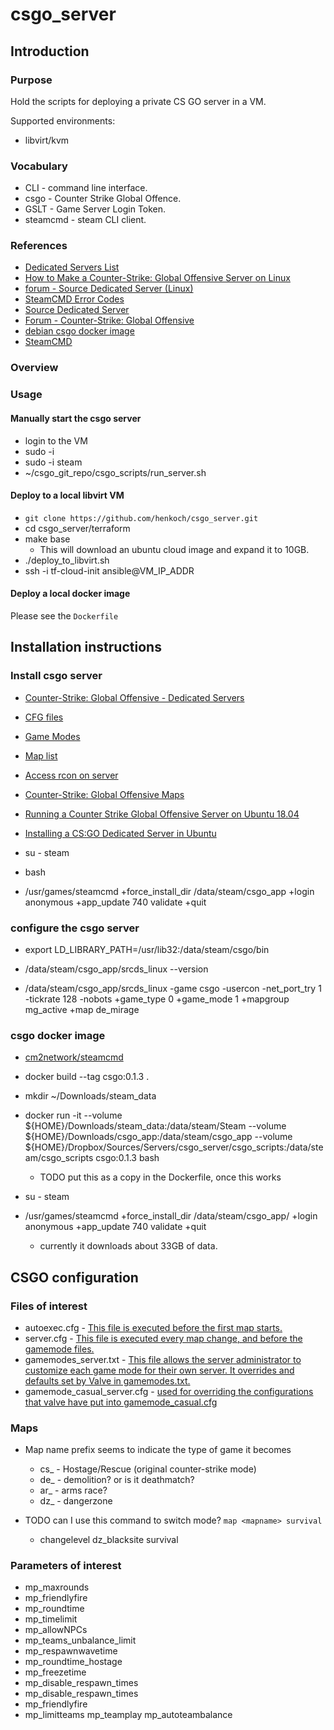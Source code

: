 # csgo_server

## Introduction

### Purpose

Hold the scripts for deploying a private CS GO server in a VM.

Supported environments:

* libvirt/kvm

### Vocabulary

* CLI - command line interface.
* csgo - Counter Strike Global Offence.
* GSLT - Game Server Login Token.
* steamcmd - steam CLI client.

### References

* [Dedicated Servers List](https://developer.valvesoftware.com/wiki/Dedicated_Servers_List)
* [How to Make a Counter-Strike: Global Offensive Server on Linux](https://www.hostinger.com/tutorials/how-to-make-a-csgo-server)
* [forum - Source Dedicated Server (Linux)](https://steamcommunity.com/discussions/forum/14/)
* [SteamCMD Error Codes](https://github.com/GameServerManagers/LinuxGSM-Docs/blob/master/steamcmd/errors.md)
* [Source Dedicated Server](https://developer.valvesoftware.com/wiki/Source_Dedicated_Server)
* [Forum - Counter-Strike: Global Offensive](https://steamcommunity.com/app/730/discussions/)
* [debian csgo docker image](https://hub.docker.com/r/cm2network/csgo/)
* [SteamCMD](https://developer.valvesoftware.com/wiki/SteamCMD)

### Overview

### Usage

#### Manually start the csgo server

* login to the VM
* sudo -i
* sudo -i steam
* ~/csgo_git_repo/csgo_scripts/run_server.sh

#### Deploy to a local libvirt VM

* `git clone https://github.com/henkoch/csgo_server.git`
* cd csgo_server/terraform
* make base
  * This will download an ubuntu cloud image and expand it to 10GB.
* ./deploy_to_libvirt.sh
* ssh -i tf-cloud-init ansible@VM_IP_ADDR

#### Deploy a local docker image

Please see the `Dockerfile`

## Installation instructions

### Install csgo server

* [Counter-Strike: Global Offensive - Dedicated Servers](https://developer.valvesoftware.com/wiki/Counter-Strike:_Global_Offensive/Dedicated_Servers)
* [CFG files](https://developer.valvesoftware.com/wiki/CFG)
* [Game Modes](https://developer.valvesoftware.com/wiki/Counter-Strike:_Global_Offensive/Game_Modes)
* [Map list](https://developer.valvesoftware.com/wiki/Counter-Strike:_Global_Offensive/Maps)
* [Access rcon on server](https://mcprohosting.com/billing/knowledgebase/325/How-to-Use-RCON-on-a-Counter-Strike-GO-Server.html)
* [Counter-Strike: Global Offensive Maps](https://liquipedia.net/counterstrike/Portal:Maps)
* [Running a Counter Strike Global Offensive Server on Ubuntu 18.04](https://www.linode.com/docs/guides/launch-a-counter-strike-global-offensive-server-on-ubuntu-18-04/)
* [Installing a CS:GO Dedicated Server in Ubuntu](https://medium.com/@oritromax/installing-a-cs-go-dedicated-server-in-ubuntu-ed37377b06d1)

* su - steam
* bash
* /usr/games/steamcmd +force_install_dir /data/steam/csgo_app +login anonymous +app_update 740 validate +quit

### configure the csgo server

* export LD_LIBRARY_PATH=/usr/lib32:/data/steam/csgo/bin
* /data/steam/csgo_app/srcds_linux --version

* /data/steam/csgo_app/srcds_linux -game csgo -usercon -net_port_try 1 -tickrate 128 -nobots +game_type 0 +game_mode 1 +mapgroup mg_active +map de_mirage

### csgo docker image

* [cm2network/steamcmd](https://hub.docker.com/r/cm2network/steamcmd)

* docker build --tag csgo:0.1.3 .
* mkdir  ~/Downloads/steam_data
* docker run -it  --volume ${HOME}/Downloads/steam_data:/data/steam/Steam --volume ${HOME}/Downloads/csgo_app:/data/steam/csgo_app --volume ${HOME}/Dropbox/Sources/Servers/csgo_server/csgo_scripts:/data/steam/csgo_scripts csgo:0.1.3 bash
  * TODO put this as a copy in the Dockerfile, once this works
* su - steam
* /usr/games/steamcmd +force_install_dir /data/steam/csgo_app/ +login anonymous +app_update 740 validate +quit
  * currently it downloads about 33GB of data.

## CSGO configuration

### Files of interest

* autoexec.cfg - [This file is executed before the first map starts.](https://developer.valvesoftware.com/wiki/Counter-Strike:_Global_Offensive/Dedicated_Servers#autoexec.cfg)
* server.cfg - [This file is executed every map change, and before the gamemode files.](https://developer.valvesoftware.com/wiki/Counter-Strike:_Global_Offensive/Dedicated_Servers#server.cfg)
* gamemodes_server.txt - [This file allows the server administrator to customize each game mode for their own server. It overrides and defaults set by Valve in gamemodes.txt.](https://developer.valvesoftware.com/wiki/Counter-Strike:_Global_Offensive/Dedicated_Servers#gamemodes_server.txt)
* gamemode_casual_server.cfg - [used for overriding the configurations that valve have put into gamemode_casual.cfg](https://developer.valvesoftware.com/wiki/Counter-Strike:_Global_Offensive/Dedicated_Servers#gamemode_casual_server.cfg)

### Maps

* Map name prefix seems to indicate the type of game it becomes
  * cs_ - Hostage/Rescue (original counter-strike mode)
  * de_ - demolition? or is it deathmatch?
  * ar_ - arms race?
  * dz_ - dangerzone

* TODO can I use this command to switch mode? `map <mapname> survival`
  * changelevel dz_blacksite survival

### Parameters of interest

* mp_maxrounds
* mp_friendlyfire
* mp_roundtime
* mp_timelimit
* mp_allowNPCs
* mp_teams_unbalance_limit
* mp_respawnwavetime
* mp_roundtime_hostage
* mp_freezetime
* mp_disable_respawn_times
* mp_disable_respawn_times
* mp_friendlyfire
* mp_limitteams
mp_teamplay
mp_autoteambalance
